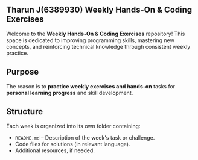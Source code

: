 ## Tharun J(6389930) Weekly Hands-On & Coding Exercises

Welcome to the **Weekly Hands-On & Coding Exercises** repository! 
This space is dedicated to improving programming skills, mastering new concepts, and reinforcing technical knowledge through consistent weekly practice.

## Purpose

The reason is to **practice weekly exercises and hands-on** tasks for **personal learning progress** and skill development.

## Structure

Each week is organized into its own folder containing:
- `README.md` – Description of the week's task or challenge.
- Code files for solutions (in relevant language).
- Additional resources, if needed.
